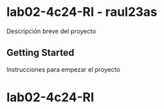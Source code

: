 # lab02-4c24-RI - raul23as  

Descripción breve del proyecto

## Getting Started

Instrucciones para empezar el proyecto
# lab02-4c24-RI
